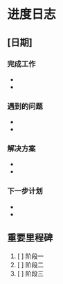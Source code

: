 # 进度日志

## [日期]
### 完成工作
- 
- 

### 遇到的问题
- 
- 

### 解决方案
- 
- 

### 下一步计划
- 
- 

## 重要里程碑
1. [ ] 阶段一
2. [ ] 阶段二
3. [ ] 阶段三 